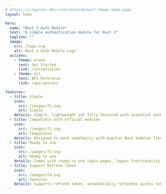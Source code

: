 ```yaml
---
# https://vitepress.dev/reference/default-theme-home-page
layout: home

hero:
  name: "Nuxt 3 Auth Module"
  text: "A simple authentication module for Nuxt 3"
  tagline: ""
  image:
    src: /logo.svg
    alt: Nuxt 3 Auth Module Logo
  actions:
    - theme: brand
      text: Get Started
      link: /installation
    - theme: alt
      text: API Reference
      link: /api/options

features:
  - title: Simple
    icon:
      src: /images/f1.svg
      alt: Simple
    details: Simple, lightweight yet fully featured with essential authentication module functionalities.
  - title: Compatible with official modules
    icon:
      src: /images/f2.svg
      alt: Compatible
    details: Designed to work seamlessly with popular Nuxt modules like i18n, ofetch, pinia.
  - title: Ready to use
    icon:
      src: /images/f3.svg
      alt: Ready to use
    details: Comes with ready-to-use login pages, logout functionality, login form, session management store, and easily customizable composition APIs.
  - title: Support Refresh Token
    icon:
      src: /images/f4.svg
      alt: Features
    details: Supports refresh token, automatically refreshes access token upon expiration. Supports remember login feature.
---
```

